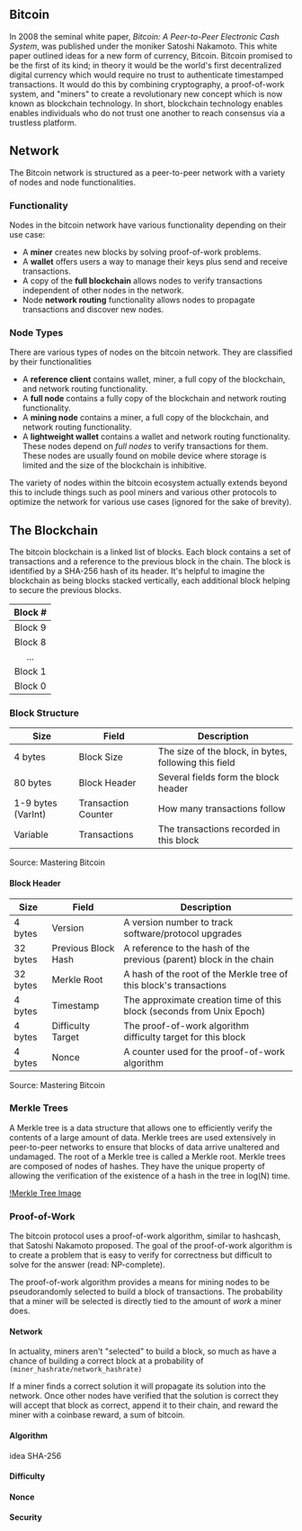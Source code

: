 Bitcoin
-------
In 2008 the seminal white paper, *Bitcoin: A Peer-to-Peer Electronic Cash
System*, was published under the moniker Satoshi Nakamoto. This white paper
outlined ideas for a new form of currency, Bitcoin.  Bitcoin promised to be the
first of its kind; in theory it would be the world's first decentralized digital
currency which would require no trust to authenticate timestamped transactions.
It would do this by combining cryptography, a proof-of-work system, and "miners"
to create a revolutionary new concept which is now known as blockchain
technology. In short, blockchain technology enables enables individuals who do
not trust one another to reach consensus via a trustless platform.

## Network
The Bitcoin network is structured as a peer-to-peer network with a variety of
nodes and node functionalities.

### Functionality
Nodes in the bitcoin network have various functionality depending on their use
case:

- A **miner** creates new blocks by solving proof-of-work problems.
- A **wallet** offers users a way to manage their keys plus send and receive
    transactions.
- A copy of the **full blockchain** allows nodes to verify transactions
	independent of other nodes in the network.
- Node **network routing** functionality allows nodes to propagate
	transactions and discover new nodes.

### Node Types
There are various types of nodes on the bitcoin network. They are classified by
their functionalities

- A **reference client** contains wallet, miner, a full copy of the blockchain,
	and network routing functionality.
- A **full node** contains a fully copy of the blockchain and network routing
	functionality.
- A **mining node** contains a miner, a full copy of the blockchain, and network
	routing functionality.
- A **lightweight wallet** contains a wallet and network routing functionality.
	These nodes depend on *full nodes* to verify transactions for them. These
	nodes are usually found on mobile device where storage is limited and the
	size of the blockchain is inhibitive.

The variety of nodes within the bitcoin ecosystem actually extends beyond this
to include things such as pool miners and various other protocols to optimize
the network for various use cases (ignored for the sake of brevity).

## The Blockchain
The bitcoin blockchain is a linked list of blocks. Each block contains a set of
transactions and a reference to the previous block in the chain. The block is
identified by a SHA-256 hash of its header. It's helpful to imagine the
blockchain as being blocks stacked vertically, each additional block helping to
secure the previous blocks.

|  Block #  |
|:---------:|
|  Block 9  |
|  Block 8  |
|    ...    |
|  Block 1  |
|  Block 0  |


### Block Structure
| Size               | Field               | Description                                           |
|--------------------|---------------------|-------------------------------------------------------|
| 4 bytes            | Block Size          | The size of the block, in bytes, following this field |
| 80 bytes           | Block Header        | Several fields form the block header                  |
| 1-9 bytes (VarInt) | Transaction Counter | How many transactions follow                          |
| Variable           | Transactions        | The transactions recorded in this block               |
Source: Mastering Bitcoin

#### Block Header
| Size     | Field               | Description                                                           |
|----------|---------------------|-----------------------------------------------------------------------|
| 4 bytes  | Version             | A version number to track software/protocol upgrades                  |
| 32 bytes | Previous Block Hash | A reference to the hash of the previous (parent) block in the chain   |
| 32 bytes | Merkle Root         | A hash of the root of the Merkle tree of this block's transactions    |
| 4 bytes  | Timestamp           | The approximate creation time of this block (seconds from Unix Epoch) |
| 4 bytes  | Difficulty Target   | The proof-of-work algorithm difficulty target for this block          |
| 4 bytes  | Nonce               | A counter used for the proof-of-work algorithm                        |
Source: Mastering Bitcoin

### Merkle Trees
A Merkle tree is a data structure that allows one to efficiently verify the
contents of a large amount of data. Merkle trees are used extensively in
peer-to-peer networks to ensure that blocks of data arrive unaltered and
undamaged. The root of a Merkle tree is called a Merkle root. Merkle trees are
composed of nodes of hashes. They have the unique property of allowing the
verification of the existence of a hash in the tree in log(N) time.

[!Merkle Tree Image]()


### Proof-of-Work
The bitcoin protocol uses a proof-of-work algorithm, similar to hashcash, that
Satoshi Nakamoto proposed. The goal of the proof-of-work algorithm is to create
a problem that is easy to verify for correctness but difficult to solve for the
answer (read: NP-complete).

The proof-of-work algorithm provides a means for mining nodes to be
pseudorandomly selected to build a block of transactions. The probability that a
miner will be selected is directly tied to the amount of *work* a miner does.

#### Network
In actuality, miners aren't "selected" to build a block, so much as have a
chance of building a correct block at a probability of
`(miner_hashrate/network_hashrate)`

If a miner finds a correct solution it will propagate its solution into the
network. Once other nodes have verified that the solution is correct they will
accept that block as correct, append it to their chain, and reward the miner
with a coinbase reward, a sum of bitcoin.

#### Algorithm
idea SHA-256

#### Difficulty

#### Nonce

#### Security









